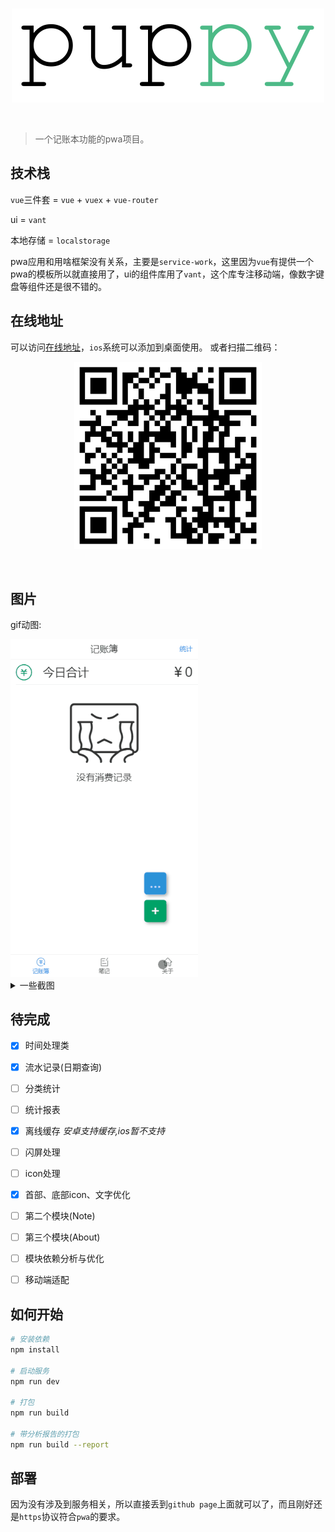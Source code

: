 <br>
<p align="center">
  <img width="500px" src="img/logo.svg" alt="puppy" />
</p>
<br>

> 一个记账本功能的pwa项目。

## 技术栈

`vue`三件套 = `vue` + `vuex` + `vue-router`

ui = `vant`

本地存储 = `localstorage`

pwa应用和用啥框架没有关系，主要是`service-work`，这里因为`vue`有提供一个pwa的模板所以就直接用了，ui的组件库用了`vant`，这个库专注移动端，像数字键盘等组件还是很不错的。

## 在线地址

可以访问[在线地址](https://limengke123.github.io/#/)，`ios`系统可以添加到桌面使用。
或者扫描二维码：

<p align="center">
  <img width="300px" src="img/qrcode.png" alt="qrcode" />
</p>
<br>


## 图片

gif动图:

<img width="300px" src="img/v1.0.0/puppy.gif" alt="动图" />

<details><summary>一些截图</summary><br>
<br>
<img width="300px" src="img/v1.0.0/1.jpg" alt="首页" />
<br>
<br>
<br>
<img width="300px" src="img/v1.0.0/2.jpg" alt="操作" />
<br>
<br>
<br>
<img width="300px" src="img/v1.0.0/3.jpg" alt="列表" />
<br>
<br>
<br>
<img width="300px" src="img/v1.0.0/4.jpg" alt="日期筛选" />
<br>
<br>
<br>
</details>

## 待完成

- [X] 时间处理类
- [X] 流水记录(日期查询)
- [ ] 分类统计
- [ ] 统计报表
- [X] 离线缓存 *安卓支持缓存,ios暂不支持*
- [ ] 闪屏处理
- [ ] icon处理
- [X] 首部、底部icon、文字优化
- [ ] 第二个模块(Note)
- [ ] 第三个模块(About)
- [ ] 模块依赖分析与优化
- [ ] 移动端适配


## 如何开始

``` bash
# 安装依赖
npm install

# 启动服务
npm run dev

# 打包
npm run build

# 带分析报告的打包
npm run build --report
```

## 部署

因为没有涉及到服务相关，所以直接丢到`github page`上面就可以了，而且刚好还是`https`协议符合`pwa`的要求。

